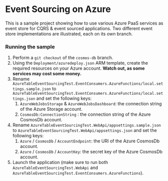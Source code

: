 # Event Sourcing on Azure

This is a sample project showing how to use various Azure PaaS services as event store for CQRS & event sourced applications.
Two different event store implementations are illustrated, each on its own branch.

### Running the sample

1. Perform a `git checkout` of the `cosmos-db` branch.
2. Using the `Deployment/azuredeploy.json` ARM template, create the required resources on your Azure account.
   **Watch out, as some services may cost some money.**
3. Rename `AzureTableEventSourcingTest.EventConsumers.AzureFunctions/local.settings.sample.json` to 
   `AzureTableEventSourcingTest.EventConsumers.AzureFunctions/local.settings.json` and set the following keys:
    1. `AzureWebJobsStorage` & `AzureWebJobsDashboard`: the connection string of the Azure Storage account.
    2. `CosmosDb:ConnectionString` : the connection string of the Azure CosmosDb account.
4. Rename `AzureTableEventSourcingTest.WebApi/appsettings.sample.json` to `AzureTableEventSourcingTest.WebApi/appsettings.json`
   and set the following keys:
    1. `Azure` / `CosmosDb` / `AccountEndpoint`: the URI of the Azure CosmosDb account.
    2. `Azure` / `CosmosDb` / `AccountKey`: the secret key of the Azure CosmosDb account.
5. Launch the application (make sure to run both `AzureTableEventSourcingTest.WebApi` and 
   `AzureTableEventSourcingTest.EventConsumers.AzureFunctions`).
